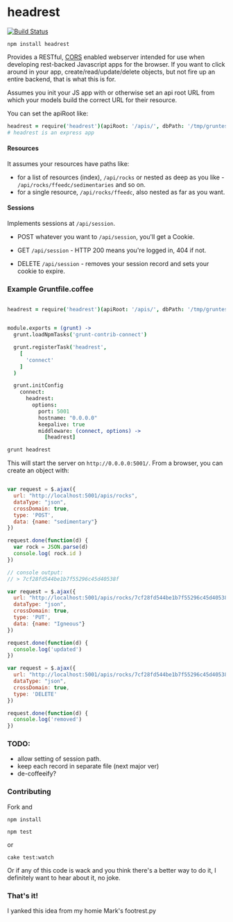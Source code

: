 # headrest

[![Build Status](https://travis-ci.org/natlownes/headrest.png?branch=master)](https://travis-ci.org/natlownes/headrest)

```npm install headrest```

Provides a RESTful,
[CORS](http://en.wikipedia.org/wiki/Cross-origin_resource_sharing) enabled
webserver intended for use when developing rest-backed Javascript apps for the
browser.  If you want to click around in your app, create/read/update/delete
objects, but not fire up an entire backend, that is what this is for.

Assumes you init your JS app with or otherwise set an api root URL from which your
models build the correct URL for their resource.

You can set the apiRoot like:

```coffeescript
headrest = require('headrest')(apiRoot: '/apis/', dbPath: '/tmp/gruntest.json')
# headrest is an express app
```

#### Resources

It assumes your resources have paths like:

* for a list of resources (index), ```/api/rocks``` or nested as deep as you
  like -  ```/api/rocks/ffeedc/sedimentaries``` and so on.
* for a single resource, ```/api/rocks/ffeedc```, also nested as far as you
  want.

#### Sessions

Implements sessions at ```/api/session```.

* POST whatever you want to ```/api/session```, you'll get a Cookie.

* GET ```/api/session``` - HTTP 200 means you're logged in, 404 if not.

* DELETE ```/api/session``` - removes your session record and sets your cookie
  to expire.

### Example Gruntfile.coffee

```coffeescript

headrest = require('headrest')(apiRoot: '/apis/', dbPath: '/tmp/gruntest.json')


module.exports = (grunt) ->
  grunt.loadNpmTasks('grunt-contrib-connect')

  grunt.registerTask('headrest',
    [
      'connect'
    ]
  )

  grunt.initConfig
    connect:
      headrest:
        options:
          port: 5001
          hostname: "0.0.0.0"
          keepalive: true
          middleware: (connect, options) ->
            [headrest]


```

```bash
grunt headrest
```

This will start the server on ```http://0.0.0.0:5001/```.  From a browser, you
can create an object with:

```javascript

var request = $.ajax({
  url: "http://localhost:5001/apis/rocks",
  dataType: "json",
  crossDomain: true,
  type: 'POST',
  data: {name: "sedimentary"}
})

request.done(function(d) {
  var rock = JSON.parse(d)
  console.log( rock.id )
})

// console output:
// > 7cf28fd544be1b7f55296c45d40538f

var request = $.ajax({
  url: "http://localhost:5001/apis/rocks/7cf28fd544be1b7f55296c45d40538f",
  dataType: "json",
  crossDomain: true,
  type: 'PUT',
  data: {name: "Igneous"}
})

request.done(function(d) {
  console.log('updated')
})

var request = $.ajax({
  url: "http://localhost:5001/apis/rocks/7cf28fd544be1b7f55296c45d40538f",
  dataType: "json",
  crossDomain: true,
  type: 'DELETE'
})

request.done(function(d) {
  console.log('removed')
})

```

### TODO:

* allow setting of session path.
* keep each record in separate file (next major ver)
* de-coffeeify?

### Contributing

Fork and

```npm install```

```npm test```

or

```cake test:watch```

Or if any of this code is wack and you think there's a better way to do it, I
definitely want to hear about it, no joke.

### That's it!

I yanked this idea from my homie Mark's footrest.py

